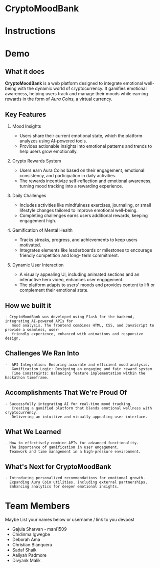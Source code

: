 # CryptoMoodBank

# Instructions

# Demo

## What it does

**CryptoMoodBank** is a web platform designed to integrate emotional well-being with the dynamic world of cryptocurrency. It gamifies emotional awareness, helping users track and manage their moods while earning rewards in the form of _Aura Coins_, a virtual currency.

## Key Features

1. Mood Insights
   - Users share their current emotional state, which the platform analyzes using AI-powered tools.
   - Provides actionable insights into emotional patterns and trends to help users grow emotionally.

2. Crypto Rewards System
    - Users earn Aura Coins based on their engagement, emotional consistency, and participation in daily
      activities.
    - The rewards incentivize self-reflection and emotional awareness, turning mood tracking into a
      rewarding experience.

3. Daily Challenges

    - Includes activities like mindfulness exercises, journaling, or small lifestyle changes tailored to
      improve emotional well-being.
    - Completing challenges earns users additional rewards, keeping engagement high.

4. Gamification of Mental Health

    - Tracks streaks, progress, and achievements to keep users motivated.
    - Integrates elements like leaderboards or milestones to encourage friendly competition and long-
      term commitment.

5. Dynamic User Interaction

    - A visually appealing UI, including animated sections and an interactive hero video, enhances user
      engagement.
    - The platform adapts to users' moods and provides content to lift or complement their emotional
      state.

## How we built it
    - CryptoMoodBank was developed using Flask for the backend, integrating AI-powered APIs for 
       mood analysis. The frontend combines HTML, CSS, and JavaScript to provide a seamless, user- 
       friendly experience, enhanced with animations and responsive design.

## Challenges We Ran Into

    -  API Integration: Ensuring accurate and efficient mood analysis.
       Gamification Logic: Designing an engaging and fair reward system.
       Time Constraints: Balancing feature implementation within the hackathon timeframe.

## Accomplishments That We're Proud Of

    - Successfully integrating AI for real-time mood tracking.
       Creating a gamified platform that blends emotional wellness with cryptocurrency.
       Delivering an intuitive and visually appealing user interface.

## What We Learned

    - How to effectively combine APIs for advanced functionality.
      The importance of gamification in user engagement.
      Teamwork and time management in a high-pressure environment.

## What's Next for CryptoMoodBank

    - Introducing personalized recommendations for emotional growth.
      Expanding Aura Coin utilities, including external partnerships.
      Enhancing analytics for deeper emotional insights.


# Team Members

Maybe List your names below or username / link to you devpost

- Gajula Sharvan - mani1509
- Chidinma Igwegbe
- Deborah Ama
- Christian Blanquera
- Sadaf Shaik
- Aaliyah Padmore
- Divyank Malik
